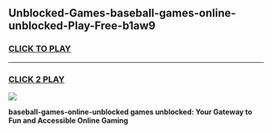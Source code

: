 
## Unblocked-Games-baseball-games-online-unblocked-Play-Free-b1aw9
<h3>
<a href="https://premium76.site?title=baseball-games-online-unblocked&ref=15A">CLICK TO PLAY</a></h3>
<hr>

<h3>
<a href="https://premium76.site?title=baseball-games-online-unblocked&ref=15A">CLICK 2 PLAY</a>
  
</h3>

<a href="https://premium76.site?title=baseball-games-online-unblocked&ref=15A"><img src="https://clearcache.store/games.png"></a>


**baseball-games-online-unblocked games unblocked: Your Gateway to Fun and Accessible Online Gaming**
